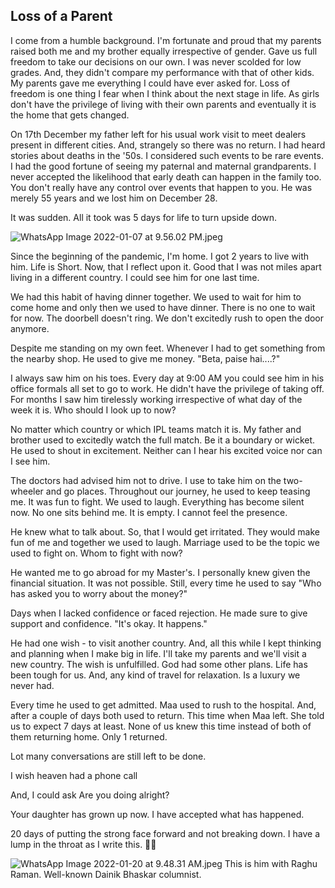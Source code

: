 ## Loss of a Parent

I come from a humble background. I'm fortunate and proud that my parents raised both me and my brother equally irrespective of gender. Gave us full freedom to take our decisions on our own. I was never scolded for low grades. And, they didn't compare my performance with that of other kids. My parents gave me everything I could have ever asked for. Loss of freedom is one thing I fear when I think about the next stage in life. As girls don't have the privilege of living with their own parents and eventually it is the home that gets changed. 

On 17th December my father left for his usual work visit to meet dealers present in different cities. And, strangely so there was no return. I had heard stories about deaths in the '50s. I considered such events to be rare events. I had the good fortune of seeing my paternal and maternal grandparents. I never accepted the likelihood that early death can happen in the family too. You don't really have any control over events that happen to you. He was merely 55 years and we lost him on December 28.

It was sudden. All it took was 5 days for life to turn upside down.

 

![WhatsApp Image 2022-01-07 at 9.56.02 PM.jpeg](https://cdn.hashnode.com/res/hashnode/image/upload/v1642648927958/LflFz_-Ko.jpeg)

Since the beginning of the pandemic, I'm home. I got 2 years to live with him. Life is Short.  Now, that I reflect upon it. Good that I was not miles apart living in a different country. I could see him for one last time.

We had this habit of having dinner together. We used to wait for him to come home and only then we used to have dinner. There is no one to wait for now. The doorbell doesn't ring. We don't excitedly rush to open the door anymore.

Despite me standing on my own feet. Whenever I had to get something from the nearby shop. He used to give me money. "Beta, paise hai....?"

I always saw him on his toes. Every day at 9:00 AM you could see him in his office formals all set to go to work. He didn't have the privilege of taking off. For months I saw him tirelessly working irrespective of what day of the week it is. Who should I look up to now?

No matter which country or which IPL teams match it is. My father and brother used to excitedly watch the full match. Be it a boundary or wicket. He used to shout in excitement. Neither can I hear his excited voice nor can I see him. 

The doctors had advised him not to drive. I use to take him on the two-wheeler and go places. Throughout our journey, he used to keep teasing me. It was fun to fight. We used to laugh. Everything has become silent now. No one sits behind me. It is empty. I cannot feel the presence.

He knew what to talk about. So, that I would get irritated. They would make fun of me and together we used to laugh. Marriage used to be the topic we used to fight on. Whom to fight with now?

He wanted me to go abroad for my Master's. I personally knew given the financial situation. It was not possible. Still, every time he used to say "Who has asked you to worry about the money?"

Days when I lacked confidence or faced rejection. He made sure to give support and confidence. "It's okay. It happens."

He had one wish - to visit another country. And, all this while I kept thinking and planning when I make big in life. I'll take my parents and we'll visit a new country.  The wish is unfulfilled. God had some other plans. Life has been tough for us. And, any kind of travel for relaxation. Is a luxury we never had.

Every time he used to get admitted. Maa used to rush to the hospital. And, after a couple of days both used to return. This time when Maa left. She told us to expect 7 days at least. None of us knew this time instead of both of them returning home. Only 1 returned.

Lot many conversations are still left to be done. 

I wish heaven had a phone call
 
And, I could ask Are you doing alright?

Your daughter has grown up now.  I have accepted what has happened.

20 days of putting the strong face forward and not breaking down. I have a lump in the throat as I write this. 🙏🏻


![WhatsApp Image 2022-01-20 at 9.48.31 AM.jpeg](https://cdn.hashnode.com/res/hashnode/image/upload/v1642652464161/NnP-Wy7gR.jpeg)
This is him with Raghu Raman. Well-known Dainik Bhaskar columnist.

